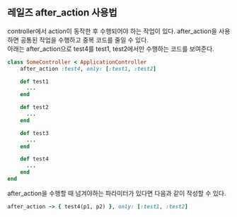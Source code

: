 ## 레일즈 after_action 사용법
controller에서 action이 동작한 후 수행되어야 하는 작업이 있다. after_action을 사용하면 공통된 작업을 수행하고 중복 코드를 줄일 수 있다. <br>아래는 after_action으로 test4를 test1, test2에서만 수행하는 코드를 보여준다.

```ruby
class SomeController < ApplicationController
    after_action :test4, only: [:test1, :test2]

    def test1
      ...
    end

    def test2
      ...
    end

    def test3
      ...
    end

    def test4
      ...
    end
end
```

after_action을 수행할 때 넘겨야하는 파라미터가 있다면 다음과 같이 작성할 수 있다.
```ruby
after_action -> { test4(p1, p2) }, only: [:test1, :test2]
```
